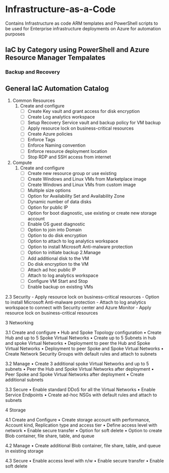 # Infrastructure-as-a-Code
Contains Infrastructure as code ARM templates and PowerShell scripts to be used for Enterprise infrastructure deployments on Azure for automation purposes 

## IaC by Category using PowerShell and Azure Resource Manager Tempalates

### Backup and Recovery


## General IaC Automation Catalog

1.	Common Resources
  	1. Create and configure 
        -	[ ] Create Key vault and grant access for disk encryption
        -	[ ] Create Log analytics workspace
        -	[ ] Setup Recovery Service vault and backup policy for VM backup
        -	[ ] Apply resource lock on business-critical resources
        -	[ ] Create Azure policies
        -	[ ] Enforce Tags
        -	[ ] Enforce Naming convention
        -	[ ] Enforce resource deployment location
        -	[ ] Stop RDP and SSH access from internet
2.  Compute 
    1. Create and configure
        -	[ ] Create new resource group or use existing
        -	[ ] Create Windows and Linux VMs from Marketplace image
        - [ ] Create Windows and Linux VMs from custom image
        -	[ ] Multiple size options
        -	[ ] Option for Availability Set and Availability Zone
        -	[ ] Dynamic number of data disks
        -	[ ] Option for public IP
        -	[ ] Option for boot diagnostic, use existing or create new storage account
        -	[ ] Enable OS guest diagnostic
        -	[ ] Option to join into Domain
        -	[ ] Option to do disk encryption
        -	[ ] Option to attach to log analytics workspace
        -	[ ] Option to install Microsoft Anti-malware protection
        -	[ ] Option to initiate backup
    2.Manage
        -	[ ] Add additional disk to the VM
        -	[ ] Do disk encryption to the VM
        -	[ ] Attach ad hoc public IP
        -	[ ] Attach to log analytics workspace
        - [ ] Configure VM Start and Stop
        -	[ ] Enable backup on existing VMs

  2.3	Security
    -	Apply resource lock on business-critical resources
    -	Option to install Microsoft Anti-malware protection
    -	Attach to log analytics workspace to connect with Security center and Azure Monitor
    -	Apply resource lock on business-critical resources


3	Networking

3.1	Create and configure
•	Hub and Spoke Topology configuration
•	Create Hub and up to 5 Spoke Virtual Networks
•	Create up to 5 Subnets in hub and spoke Virtual Networks
•	Deployment to peer the Hub and Spoke Virtual Networks 
•	Deployment to peer Spoke and Spoke Virtual Networks 
•	Create Network Security Groups with default rules and attach to subnets

3.2	Manage
•	Create 3 additional spoke Virtual Networks and up to 5 subnets
•	Peer the Hub and Spoke Virtual Networks after deployment
•	Peer Spoke and Spoke Virtual Networks after deployment
•	Create additional subnets

3.3	Secure
•	Enable standard DDoS for all the Virtual Networks
•	Enable Service Endpoints
•	Create ad-hoc NSGs with default rules and attach to subnets


4	Storage

4.1	Create and Configure
•	Create storage account with performance, Account kind, Replication type and access tier
•	Define access level with network
•	Enable secure transfer
•	Option for soft delete
•	Option to create Blob container, file share, table, and queue

4.2	Manage
•	Create additional Blob container, file share, table, and queue in existing storage

4.3	Secure
•	Enable access level with n/w
•	Enable secure transfer
•	Enable soft delete
